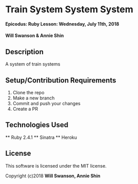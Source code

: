# Train System System System

#### Epicodus: Ruby Lesson: Wednesday, July 11th, 2018

#### Will Swanson & Annie Shin

## Description

A system of train systems

## Setup/Contribution Requirements

1. Clone the repo
1. Make a new branch
1. Commit and push your changes
1. Create a PR


## Technologies Used

** Ruby 2.4.1
** Sinatra
** Heroku

## License

This software is licensed under the MIT license.

Copyright (c)2018 **Will Swanson, Annie Shin**
